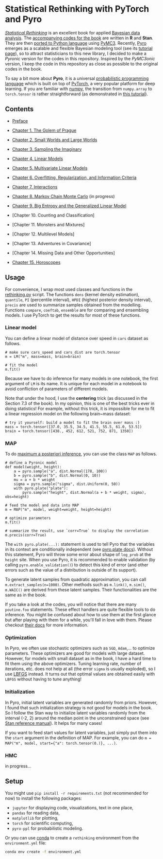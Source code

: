 # Statistical Rethinking with PyTorch and Pyro

[*Statistical Rethinking*](https://xcelab.net/rm/statistical-rethinking/) is an excellent book for applied [Bayesian data analysis](https://en.wikipedia.org/wiki/Bayesian_statistics). The [accompanying codes for the book](https://github.com/rmcelreath/rethinking) are written in **R** and **Stan**. They are then [ported to Python language](https://github.com/aloctavodia/Statistical-Rethinking-with-Python-and-PyMC3) using [PyMC3](https://docs.pymc.io/). Recently, [Pyro](http://pyro.ai/) emerges as a scalable and flexible Bayesian modeling tool (see its [tutorial page](http://pyro.ai/examples/)), so to attract statisticians to this new library, I decided to make a *Pyronic* version for the codes in this repository. Inspired by the *PyMC3onic* version, I keep the code in this repository as close as possible to the original codes in the book.

To say a bit more about **Pyro**, it is a universal [probabilistic programming language](https://en.wikipedia.org/wiki/Probabilistic_programming_language) which is built on top of [PyTorch](https://pytorch.org/), a very popular platform for deep learning. If you are familiar with [numpy](http://www.numpy.org/), the transition from `numpy.array` to `torch.tensor` is rather straightforward (as demonstrated in [this tutorial](https://pytorch.org/tutorials/beginner/blitz/tensor_tutorial.html)).

## Contents

+ [Preface](http://nbviewer.jupyter.org/github/fehiepsi/rethinking-pyro/blob/master/notebooks/00_preface.ipynb)

+ [Chapter 1. The Golem of Prague](http://nbviewer.jupyter.org/github/fehiepsi/rethinking-pyro/blob/master/notebooks/01_the_golem_of_prague.ipynb)

+ [Chapter 2. Small Worlds and Large Worlds](http://nbviewer.jupyter.org/github/fehiepsi/rethinking-pyro/blob/master/notebooks/02_small_worlds_and_large_worlds.ipynb)

+ [Chapter 3. Sampling the Imaginary](http://nbviewer.jupyter.org/github/fehiepsi/rethinking-pyro/blob/master/notebooks/03_sampling_the_imaginary.ipynb)

+ [Chapter 4. Linear Models](http://nbviewer.jupyter.org/github/fehiepsi/rethinking-pyro/blob/master/notebooks/04_linear_models.ipynb)

+ [Chapter 5. Multivariate Linear Models](http://nbviewer.jupyter.org/github/fehiepsi/rethinking-pyro/blob/master/notebooks/05_multivariate_linear_models.ipynb)

+ [Chapter 6. Overfitting, Regularization, and Information Criteria](http://nbviewer.jupyter.org/github/fehiepsi/rethinking-pyro/blob/master/notebooks/06_overfitting_regularization_and_information_criteria.ipynb)

+ [Chapter 7. Interactions](http://nbviewer.jupyter.org/github/fehiepsi/rethinking-pyro/blob/master/notebooks/07_interactions.ipynb)

+ [Chapter 8. Markov Chain Monte Carlo](http://nbviewer.jupyter.org/github/fehiepsi/rethinking-pyro/blob/master/notebooks/08_markov_chain_monte_carlo.ipynb) (in progress)

+ [Chapter 9. Big Entropy and the Generalized Linear Model](http://nbviewer.jupyter.org/github/fehiepsi/rethinking-pyro/blob/master/notebooks/09_big_entropy_and_the_generalized_linear_model.ipynb)

+ [Chapter 10. Counting and Classification]

+ [Chapter 11. Monsters and Mixtures]

+ [Chapter 12. Multilevel Models]

+ [Chapter 13. Adventures in Covariance]

+ [Chapter 14. Missing Data and Other Opportunities]

+ [Chapter 15. Horoscopes](http://nbviewer.jupyter.org/github/fehiepsi/rethinking-pyro/blob/master/notebooks/15_horoscopes.ipynb)

## Usage

For convenience, I wrap most used classes and functions in the [rethinking.py](./notebooks/rethinking.py) script. The functions `dens` (kernel density estimation), `quantile`, `PI` (percentile interval), `HPDI` (highest posterior density interval), `precis` are used to summarize samples obtained from the modelling. Functions `compare`, `coeftab`, `ensemble` are for comparing and ensembling models. I use PyTorch to get the results for most of these functions.

### Linear model

You can define a linear model of distance over speed in `cars` dataset as follows.

```
# make sure cars_speed and cars_dist are torch.tensor
m = LM("m", mass=mass, brain=brain)

# fit the model
m.fit()
```

Because we have to do inference for many models in one notebook, the first argument of `LM` is its name. It is unique for each model in a notebook to avoid confliction of parameters of different models.

Note that under the hood, I use the **centering** trick (as discussed in the Section 7.3 of the book). In my opinion, this is one of the best tricks ever in doing statistics! For example, without this trick, it is impossible for me to fit a linear regression model on the following brain~mass dataset:

```
# try it yourself: build a model to fit the brain over mass :)
mass = torch.tensor([37.0, 35.5, 34.5, 41.5, 55.5, 61.0, 53.5])
brain = torch.tensor([438., 452, 612, 521, 752, 871, 1350])
```

### MAP

To do [maximum a posteriori inference](https://en.wikipedia.org/wiki/Maximum_a_posteriori_estimation), you can use the class `MAP` as follows.

```
# define a Pyronic model
def model(weight, height):
    a = pyro.sample("a", dist.Normal(178, 100))
    b = pyro.sample("b", dist.Normal(0, 10))
    mu = a + b * weight
    sigma = pyro.sample("sigma", dist.Uniform(0, 50))
    with pyro.plate("plate"):
        pyro.sample("height", dist.Normal(a + b * weight, sigma), obs=height)

# feed the model and data into MAP
m = MAP("m", model, weight=weight, height=height)

# optimize parameters
m.fit()

# summarize the result, use `corr=True` to display the correlation
m.precis(corr=True)
```

The `with pyro.plate(...):` statement is used to tell Pyro that the variables in its context are conditionally independent (see [pyro.plate docs](http://docs.pyro.ai/en/dev/primitives.html#pyro.plate)). Without this statement, Pyro will throw some error about shape of `log_prob` at the `height` site. When you use Pyro, it is recommended to enable validation (by calling `pyro.enable_validation()`) to detect this kind of error (and other errors such as the value of a distribution is outside of its support).

To generate latent samples from quadratic approximation, you can call `m.extract_samples(n=1000)`. Other methods such as `m.link()`, `m.sim()`, `m.WAIC()` are derived from these latent samples. Their functionalities are the same as in the book.

If you take a look at the codes, you will notice that there are many `poutine.foo` statements. These effect handlers are quite flexible tools to do inference. You might be confused about how to use them at the first glance but after playing with them for a while, you'll fall in love with them. Please checkout [their docs](http://docs.pyro.ai/en/dev/poutine.html) for more information.

### Optimization

In Pyro, we often use stochastic optimizers such as `SGD`, `Adam`,... to optimize parameters. These optimizers are good for models with large dataset. However, for models with small dataset as in the book, I have a hard time to fit them using the above optimizers. Tuning learning rate, number of iterations, etc. does not help at all (the error `sigma` is usually exploded), so I use [LBFGS](https://pytorch.org/docs/stable/optim.html#torch.optim.LBFGS) instead. It turns out that optimal values are obtained easily with `LBFGS` without having to tune anything!

### Initialization

In Pyro, initial latent variables are generated randomly from priors. However, I found that such initialization strategy is not good for models in the book. So I follow the Stan way to initialize latent variables randomly from the interval (-2, 2) around the median point in the unconstrained space (see [Stan reference manual](https://github.com/stan-dev/stan/releases/download/v2.18.0/reference-manual-2.18.0.pdf)). It helps for many cases!

If you want to feed start values for latent variables, just simply put them into the `start` argument in the definition of MAP. For example, you can do `m = MAP("m", model, start={"a": torch.tensor(0.)}, ...)`.

### HMC

in progress...

## Setup

You might use `pip install -r requirements.txt` (not recommended for now) to install the following packages:
+ `jupyter` for displaying code, visualizations, text in one place,
+ `pandas` for reading data,
+ `matplotlib` for plotting,
+ `torch` for scientific computing,
+ `pyro-ppl` for probabilistic modeling.

Or you can use [conda](https://conda.io/miniconda.html) to create a `rethinking` environment from the `environment.yml` file:
```sh
conda env create -f environment.yml
```
